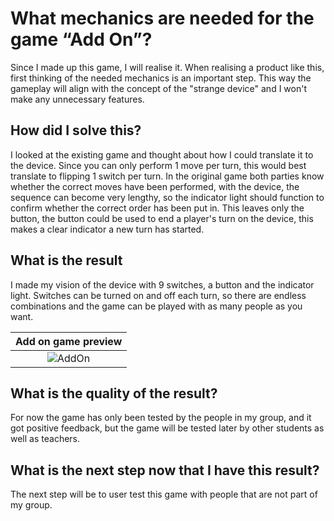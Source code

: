 # What mechanics are needed for the game “Add On”?
Since I made up this game, I will realise it. When realising a product like this, first thinking of the needed mechanics is an important step. This way the gameplay will align with the concept of the "strange device" and I won't make any unnecessary features.

## How did I solve this?
I looked at the existing game and thought about how I could translate it to the device. 
Since you can only perform 1 move per turn, this would best translate to flipping 1 switch per turn. 
In the original game both parties know whether the correct moves have been performed, with the device, 
the sequence can become very lengthy, so the indicator light should function to confirm whether the correct order has been put in. 
This leaves only the button, the button could be used to end a player's turn on the device, this makes a clear indicator a new turn has started. 

## What is the result
I made my vision of the device with 9 switches, a button and the indicator light. Switches can be turned on and off each turn, so there are endless combinations and the game can be played with as many people as you want.

|Add on game preview|
|:-----------------:|
|![AddOn](https://github.com/Timsel1/S6-Portfolio/assets/90602424/47485abf-b218-4dc4-89db-b542aaa91301)|

## What is the quality of the result?
For now the game has only been tested by the people in my group, and it got positive feedback, but the game will be tested later by other students as well as teachers.

## What is the next step now that I have this result?
The next step will be to user test this game with people that are not part of my group.
